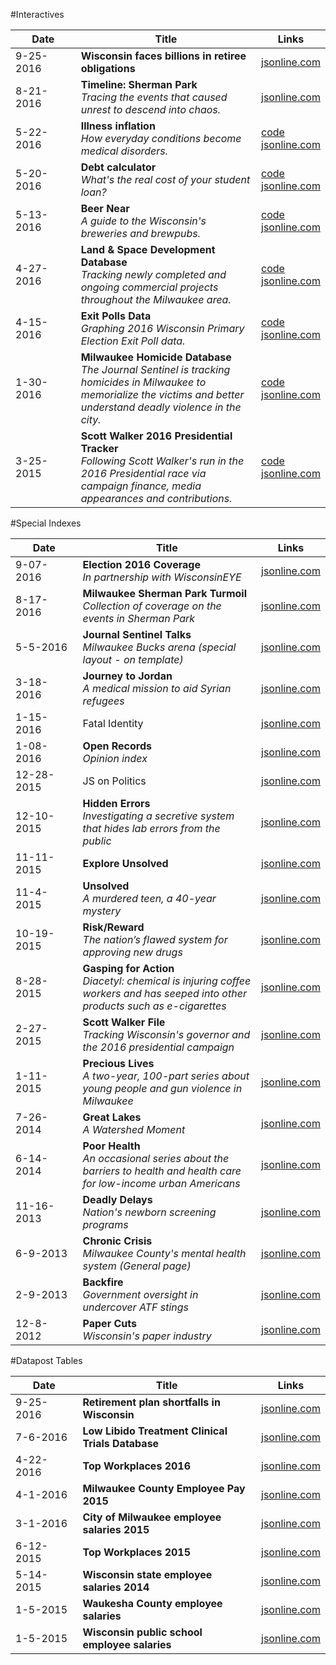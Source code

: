 #Interactives

| &nbsp;&nbsp;&nbsp;&nbsp;&nbsp;&nbsp;Date&nbsp;&nbsp;&nbsp;&nbsp;&nbsp;&nbsp; | Title | Links |
| --- | --- | --- |
| 9-25-2016 | **Wisconsin faces billions in retiree obligations** | [jsonline.com](http://projects.jsonline.com/news/2016/9/25/Wisconsin-faces-billions-in-retiree-obligations.html#map-interactive) |
| 8-21-2016 | **Timeline: Sherman Park**<br>*Tracing the events that caused unrest to descend into chaos.* | [jsonline.com](http://projects.jsonline.com/topics/sherman-park/timeline/) |
| 5-22-2016 | **Illness inflation**<br>*How everyday conditions become medical disorders.* | [code](https://github.com/datahub/disorders)<br>[jsonline.com](http://www.jsonline.com/watchdog/Illness-inflation-how-everyday-conditions-become-medical-disorders-380291351.html) |
| 5-20-2016 | **Debt calculator**<br>*What's the real cost of your student loan?* | [code](https://github.com/datahub/debt-calculator)<br>[jsonline.com](http://www.jsonline.com/business/whats-the-real-cost-of-your-student-loans-379971231.html) |
| 5-13-2016 | **Beer Near**<br>*A guide to the Wisconsin's breweries and brewpubs.* | [code](https://github.com/datahub/beer-near)<br>[jsonline.com](http://www.jsonline.com/beernear) |
| 4-27-2016 | **Land & Space Development Database**<br>*Tracking newly completed and ongoing commercial projects throughout the Milwaukee area.* | [code](https://github.com/datahub/developmentsDatabase-frontend)<br>[jsonline.com](http://www.jsonline.com/business/Land--Space-Development-Tracker-375271051.html) |
| 4-15-2016 | **Exit Polls Data**<br>*Graphing 2016 Wisconsin Primary Election Exit Poll data.* | [code](https://github.com/datahub/wisc-exit-polls)<br>[jsonline.com](http://www.jsonline.com/news/statepolitics/2016-wisconsin-primary-election-exit-polls-374606101.html) |
| 1-30-2016 | **Milwaukee Homicide Database**<br>*The Journal Sentinel is tracking homicides in Milwaukee to memorialize the victims and better understand deadly violence in the city.* | [code](https://github.com/datahub/crime-frontend)<br>[jsonline.com](http://www.jsonline.com/news/crime/milwaukee-homicide-tracker-367120481.html) |
| 3-25-2015 | **Scott Walker 2016 Presidential Tracker**<br>*Following Scott Walker's run in the 2016 Presidential race via campaign finance, media appearances and contributions.* | [code](https://github.com/datahub/walkerTracker-frontend)<br>[jsonline.com](http://www.jsonline.com/walkertracker) |

#Special Indexes

| &nbsp;&nbsp;&nbsp;&nbsp;&nbsp;&nbsp;Date&nbsp;&nbsp;&nbsp;&nbsp;&nbsp;&nbsp; | Title | Links |
| --- | --- | --- |
| 9-07-2016 | **Election 2016 Coverage**<br>*In partnership with WisconsinEYE* | [jsonline.com](http://projects.jsonline.com/topics/election-2016/) |
| 8-17-2016 | **Milwaukee Sherman Park Turmoil**<br>*Collection of coverage on the events in Sherman Park* | [jsonline.com](http://projects.jsonline.com/topics/sherman-park/) |
| 5-5-2016 | **Journal Sentinel Talks**<br>*Milwaukee Bucks arena (special layout - on template)* | [jsonline.com](http://www.jsonline.com/jstalks/) |
| 3-18-2016 | **Journey to Jordan**<br>*A medical mission to aid Syrian refugees* | [jsonline.com](http://www.jsonline.com/news/usandworld/syrian-refugees-370838171.html) |
| 1-15-2016 | Fatal Identity | [jsonline.com](http://www.jsonline.com/news/wisconsin/fatal-identity-by-gina-barton-364036301.html) |
| 1-08-2016 | **Open Records**<br>*Opinion index* | [jsonline.com](http://www.jsonline.com/news/opinion/wisconsin-open-records-debate-364580191.html) |
| 12-28-2015 | JS on Politics | [jsonline.com](http://www.jsonline.com/news/statepolitics/wisconsin_politics_js_on_politics-363662001.html) |
| 12-10-2015 | **Hidden Errors**<br>*Investigating a secretive system that hides lab errors from the public* | [jsonline.com](http://www.jsonline.com/watchdog/watchdogreports/hidden-errors-360092411.html) |
| 11-11-2015 | **Explore Unsolved** | [jsonline.com](http://www.jsonline.com/explore-unsolved) |
| 11-4-2015 | **Unsolved**<br>*A murdered teen, a 40-year mystery* | [jsonline.com](http://www.jsonline.com/unsolved) |
| 10-19-2015 | **Risk/Reward**<br>*The nation’s flawed system for approving new drugs* | [jsonline.com](http://www.jsonline.com/watchdog/risk-reward-333654831.html) |
| 8-28-2015 | **Gasping for Action**<br>*Diacetyl: chemical is injuring coffee workers and has seeped into other products such as e-cigarettes* | [jsonline.com](http://www.jsonline.com/watchdog/gasping-for-action-322988651.html) |
| 2-27-2015 | **Scott Walker File**<br>*Tracking Wisconsin's governor and the 2016 presidential campaign* | [jsonline.com](http://www.jsonline.com/news/statepolitics/scott-walker-290106981.html) |
| 1-11-2015 | **Precious Lives**<br>*A two-year, 100-part series about young people and gun violence in Milwaukee* | [jsonline.com](http://www.jsonline.com/news/crime/precious-lives-317325441.html) |
| 7-26-2014 | **Great Lakes**<br>*A Watershed Moment* | [jsonline.com](http://www.jsonline.com/news/wisconsin/great-lakes-268550802.html) |
| 6-14-2014 | **Poor Health**<br>*An occasional series about the barriers to health and health care for low-income urban Americans* | [jsonline.com](http://www.jsonline.com/news/health/poor-health-262927161.html) |
| 11-16-2013 | **Deadly Delays**<br>*Nation's newborn screening programs* | [jsonline.com](http://www.jsonline.com/watchdog/Deadly-Delays-Watchdog-Report-newborn-screening-program-231927171.html) |
| 6-9-2013 | **Chronic Crisis**<br>*Milwaukee County's mental health system (General page)* | [jsonline.com](http://www.jsonline.com/news/milwaukee/chronic-crisis-a-system-that-doesnt-heal-milwaukee-county-mental-health-system-210480011.html#!/emergency-detentions/) |
| 2-9-2013 | **Backfire**<br>*Government oversight in undercover ATF stings* | [jsonline.com](http://www.jsonline.com/watchdog/backfire-190528221.html) |
| 12-8-2012 | **Paper Cuts**<br>*Wisconsin's paper industry* | [jsonline.com](http://www.jsonline.com/watchdog/backfire-190528221.html) |

#Datapost Tables

| &nbsp;&nbsp;&nbsp;&nbsp;&nbsp;&nbsp;Date&nbsp;&nbsp;&nbsp;&nbsp;&nbsp;&nbsp; | Title | Links |
| --- | --- | --- |
| 9-25-2016 | **Retirement plan shortfalls in Wisconsin** | [jsonline.com](http://projects.jsonline.com/database/2016/9/Retirement-Plan-Shortfalls-Wisconsin.html#!/entity.asc.1/) |
| 7-6-2016 | **Low Libido Treatment Clinical Trials Database** | [jsonline.com](http://www.jsonline.com/watchdog/dataondemand/Low-Libido-Treatment-Clinical-Trials-Database-385596811.html) |
| 4-22-2016 | **Top Workplaces 2016** | [jsonline.com](http://www.jsonline.com/business/2016-top-workplaces-375568411.html) |
| 4-1-2016 | **Milwaukee County Employee Pay 2015** | [jsonline.com](http://www.jsonline.com/watchdog/dataondemand/milwaukee-county-employee-pay-2015-375605681.html) |
| 3-1-2016 | **City of Milwaukee employee salaries 2015** | [jsonline.com](http://www.jsonline.com/watchdog/dataondemand/city-of-milwaukee-employee-salaries-2015-374048931.html) |
| 6-12-2015 | **Top Workplaces 2015** | [jsonline.com](http://www.jsonline.com/business/2015-top-workplaces-in-southeastern-wisconsin-305184881.html) |
| 5-14-2015 | **Wisconsin state employee salaries 2014**| [jsonline.com](http://www.jsonline.com/watchdog/dataondemand/wisconsin-state-employee-salaries-2014-303771371.html) |
| 1-5-2015 | **Waukesha County employee salaries** | [jsonline.com](http://www.jsonline.com/watchdog/dataondemand/waukesha-county-employee-salaries-287253261.html) |
| 1-5-2015 | **Wisconsin public school employee salaries**| [jsonline.com](http://www.jsonline.com/watchdog/dataondemand/wisconsin-public-school-employee-salaries-33534649.html) |
